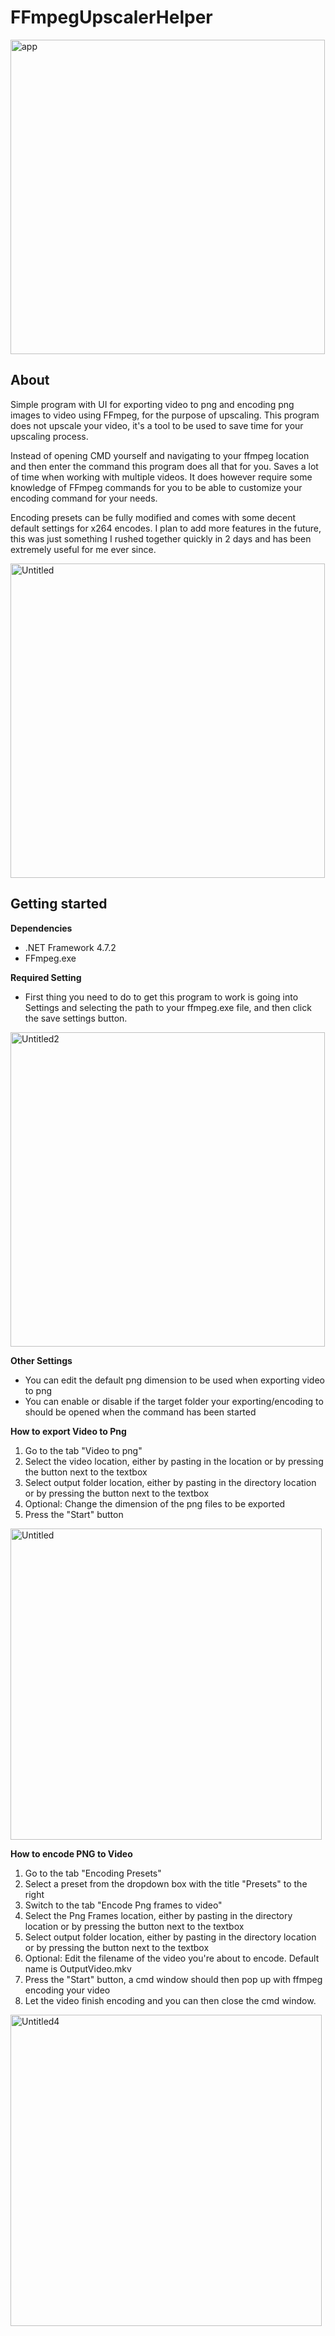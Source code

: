 # FFmpegUpscalerHelper
<img width="503" alt="app" src="https://user-images.githubusercontent.com/104313051/164985734-851253cb-c93c-47d4-a642-cc3597fb0636.png">

## About
Simple program with UI for exporting video to png and encoding png images to video using FFmpeg, for the purpose of upscaling. This program does not upscale your video, it's a tool to be used to save time for your upscaling process. 

Instead of opening CMD yourself and navigating to your ffmpeg location and then enter the command this program does all that for you. Saves a lot of time when working with multiple videos. It does however require some knowledge of FFmpeg commands for you to be able to customize your encoding command for your needs. 

Encoding presets can be fully modified and comes with some decent default settings for x264 encodes. I plan to add more features in the future, this was just something I rushed together quickly in 2 days and has been extremely useful for me ever since.


<img width="503" alt="Untitled" src="https://user-images.githubusercontent.com/104313051/164991558-3401484d-4e83-49d3-baef-a2c9b038bca0.png">

## Getting started
**Dependencies**
- .NET Framework 4.7.2
- FFmpeg.exe

**Required Setting** 
- First thing you need to do to get this program to work is going into Settings and selecting the path to your ffmpeg.exe file, and then click the save settings button. 
<img width="503" alt="Untitled2" src="https://user-images.githubusercontent.com/104313051/165087676-4e7d7037-8bdb-408b-9065-d71ab0b0f372.png">

**Other Settings** 
- You can edit the default png dimension to be used when exporting video to png
- You can enable or disable if the target folder your exporting/encoding to should be opened when the command has been started

**How to export Video to Png**
1. Go to the tab "Video to png"
2. Select the video location, either by pasting in the location or by pressing the button next to the textbox
3. Select output folder location, either by pasting in the directory location or by pressing the button next to the textbox
4. Optional: Change the dimension of the png files to be exported
5. Press the "Start" button
<img width="498" alt="Untitled" src="https://user-images.githubusercontent.com/104313051/165247279-047146a7-746b-41ba-ac1d-770738fc65aa.png">

**How to encode PNG to Video**
1. Go to the tab "Encoding Presets"
2. Select a preset from the dropdown box with the title "Presets" to the right
3. Switch to the tab "Encode Png frames to video"
4. Select the Png Frames location, either by pasting in the directory location or by pressing the button next to the textbox
5. Select output folder location, either by pasting in the directory location or by pressing the button next to the textbox
6. Optional: Edit the filename of the video you're about to encode. Default name is OutputVideo.mkv
7. Press the "Start" button, a cmd window should then pop up with ffmpeg encoding your video
8. Let the video finish encoding and you can then close the cmd window.
<img width="498" alt="Untitled4" src="https://user-images.githubusercontent.com/104313051/165133785-7d8e0036-89ab-481e-ac4b-371e286a76b0.png">
